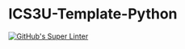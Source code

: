 # ICS3U-Template-Python

[![GitHub's Super Linter](https://github.com/Peter-Gemmell/ICS3U-Unit6-02-Python/workflows/GitHub's%20Super%20Linter/badge.svg)](https://github.com/Peter-Gemmell/ICS3U-Unit6-02-Python/actions)
